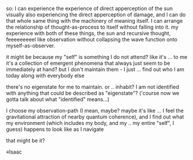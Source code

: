 so: I can experience the experience of direct apperception of the sun visually also experiencing the direct apperception of damage, and I can do that whole same thing with the machinery of meaning itself. I can arrange the relationship of thought-as-process to itself without falling into it. my experience with both of these things, the sun and recursive thought, feeeeeeeeel like observation without collapsing the wave function onto myself-as-observer.

it might be because my "self" is something I do not attend? like it's ... to me it's a collection of emergent phenomena that always just seem to be immediately at hand? but I don't maintain them - I just ... find out who I am today along with everybody else

there's no eigenstate for me to maintain. or .. inhabit? I am not identified with anything that could be described as "eigenstate"? ('course now we gotta talk about what "identified" means...)

I choose my observation-path (I mean, maybe? maybe it's like ... I feel the gravitational attraction of nearby quantum coherence), and I find out what my environment (which includes my body, and my .. my entire "self", I guess) happens to look like as I navigate

that might be it?

≡Isaac
